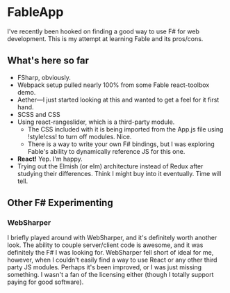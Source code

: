 # FableApp

I've recently been hooked on finding a good way to use F# for web development. This is my attempt at learning Fable and its pros/cons.

## What's here so far

* FSharp, obviously.
* Webpack setup pulled nearly 100% from some Fable react-toolbox demo.
* Aether&mdash;I just started looking at this and wanted to get a feel for it first hand.
* SCSS and CSS
* Using react-rangeslider, which is a third-party module. 
  * The CSS included with it is being imported from the App.js file using !style!css! to turn off modules. Nice.
  * There is a way to write your own F# bindings, but I was exploring Fable's ability to dynamically reference JS for this one.
* **React!** Yep. I'm happy.
* Trying out the Elmish (or elm) architecture instead of Redux after studying their differences. Think I might buy into it eventually. Time will tell.


## Other F# Experimenting

### WebSharper

I briefly played around with WebSharper, and it's definitely worth another look. The ability to couple server/client code is awesome, and it was definitely the F# I was looking for. WebSharper fell short of ideal for me, however, when I couldn't easily find a way to use React or any other third party JS modules. Perhaps it's been improved, or I was just missing something. I wasn't a fan of the licensing either (though I totally support paying for good software).